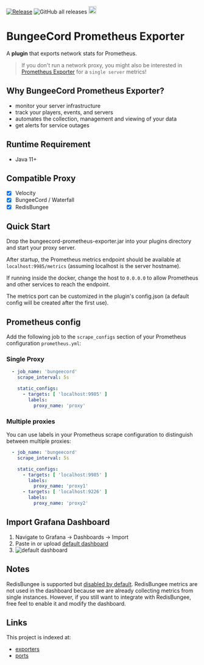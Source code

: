 [![Release](https://github.com/weihao/bungeecord-prometheus-exporter/actions/workflows/release.yml/badge.svg)](https://github.com/weihao/bungeecord-prometheus-exporter/actions/workflows/release.yml)
![GitHub all releases](https://img.shields.io/github/downloads/weihao/bungeecord-prometheus-exporter/total)
<a href="https://www.buymeacoffee.com/nokb"><img src="https://img.buymeacoffee.com/button-api/?text=Buy Me a Coffee&emoji=☕&slug=nokb&button_colour=f07167&font_colour=000000&font_family=Arial&outline_colour=000000&coffee_colour=FFDD00" height="20px" /></a>

# BungeeCord Prometheus Exporter

A **plugin** that exports network stats for Prometheus.

> If you don't run a network proxy, you might also be interested
> in [Prometheus Exporter](https://github.com/sladkoff/minecraft-prometheus-exporter) for a `single server` metrics!

## Why BungeeCord Prometheus Exporter?

- monitor your server infrastructure
- track your players, events, and servers
- automates the collection, management and viewing of your data
- get alerts for service outages

## Runtime Requirement

- Java 11+

## Compatible Proxy

- [x] Velocity
- [x] BungeeCord / Waterfall
- [x] RedisBungee

## Quick Start

Drop the bungeecord-prometheus-exporter.jar into your plugins directory and start your proxy server.

After startup, the Prometheus metrics endpoint should be available at ``localhost:9985/metrics`` (assuming localhost is
the server hostname).

If running inside the docker, change the host to `0.0.0.0` to allow Prometheus and other services to reach the endpoint.

The metrics port can be customized in the plugin's config.json (a default config will be created after the first use).

## Prometheus config

Add the following job to the ``scrape_configs`` section of your Prometheus configuration `prometheus.yml`:

### Single Proxy

```yml
  - job_name: 'bungeecord'
    scrape_interval: 5s

    static_configs:
      - targets: [ 'localhost:9985' ]
        labels:
          proxy_name: 'proxy'
```

### Multiple proxies

You can use labels in your Prometheus scrape configuration to distinguish between multiple proxies:

```yml
  - job_name: 'bungeecord'
    scrape_interval: 5s

    static_configs:
      - targets: [ 'localhost:9985' ]
        labels:
          proxy_name: 'proxy1'
      - targets: [ 'localhost:9226' ]
        labels:
          proxy_name: 'proxy2'
```

## Import Grafana Dashboard

1. Navigate to Grafana -> Dashboards -> Import
1. Paste in or upload [default dashboard](https://github.com/weihao/bungeecord-prometheus-exporter/tree/main/dashboards)
1. ![default dashboard](https://raw.githubusercontent.com/weihao/bungeecord-prometheus-exporter/main/images/dashboard.png)

## Notes

RedisBungee is supported
but [disabled by default](https://github.com/weihao/bungeecord-prometheus-exporter/blob/main/src/main/resources/config.json).
RedisBungee metrics are not used in the dashboard because we are
already collecting metrics from single instances. However, if you still want to integrate with RedisBungee, free feel to
enable it and modify the dashboard.

## Links

This project is indexed at:

- [exporters](https://github.com/prometheus/docs/blob/main/content/docs/instrumenting/exporters.md#miscellaneous)
- [ports](https://github.com/prometheus/prometheus/wiki/Default-port-allocations#exporters-starting-at-9100)
